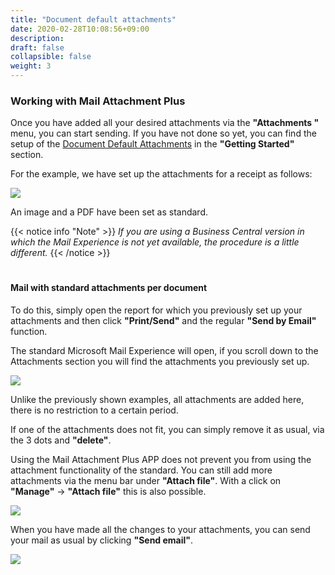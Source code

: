 ```yaml
---
title: "Document default attachments"
date: 2020-02-28T10:08:56+09:00
description: 
draft: false
collapsible: false
weight: 3
---
```

### Working with Mail Attachment Plus

Once you have added all your desired attachments via the **"Attachments "** menu, you can start sending. If you have not done so yet, you can find the setup of the [Document Default Attachments](/en-us/apps/mail_attachment_plus/first-steps/setup/defaults-document/) in the **"Getting Started"** section.

For the example, we have set up the attachments for a receipt as follows:

![](images/apps/attachmentdocumentsetup.PNG)

An image and a PDF have been set as standard.

{{< notice info "Note" >}}
 _If you are using a Business Central version in which the Mail Experience is not yet available, the procedure is a little different._
{{< /notice >}}
#

#### Mail with standard attachments per document
To do this, simply open the report for which you previously set up your attachments and then click **"Print/Send"** and the regular **"Send by Email"** function.

The standard Microsoft Mail Experience will open, if you scroll down to the Attachments section you will find the attachments you previously set up.

![](images/apps/attachmentdocumentdialog.PNG)

Unlike the previously shown examples, all attachments are added here, there is no restriction to a certain period.

If one of the attachments does not fit, you can simply remove it as usual, via the 3 dots and **"delete"**.

Using the Mail Attachment Plus APP does not prevent you from using the attachment functionality of the standard. You can still add more attachments via the menu bar under **"Attach file"**. With a click on **"Manage"** -> **"Attach file"** this is also possible.

![](images/apps/attachmentdocumentdialogchange.PNG)

When you have made all the changes to your attachments, you can send your mail as usual by clicking **"Send email"**.

![](images/apps/attachmentdocumentmail.PNG)

